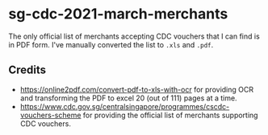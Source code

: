 # sg-cdc-2021-march-merchants

The only official list of merchants accepting CDC vouchers that I can find is in PDF form. I've manually converted the list to `.xls` and `.pdf`.

## Credits
- https://online2pdf.com/convert-pdf-to-xls-with-ocr for providing OCR and transforming the PDF to excel 20 (out of 111) pages at a time.
- https://www.cdc.gov.sg/centralsingapore/programmes/cscdc-vouchers-scheme for providing the official list of merchants supporting CDC vouchers.